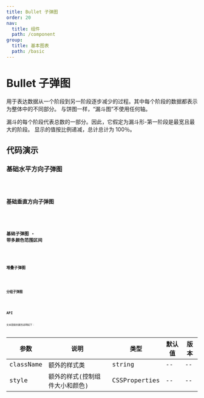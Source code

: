 ```yaml
---
title: Bullet 子弹图
order: 20
nav:
  title: 组件
  path: /component
group:
  title: 基本图表
  path: /basic
---
```


# Bullet 子弹图

用于表达数据从一个阶段到另一阶段逐步减少的过程。其中每个阶段的数据都表示为整体中的不同部分。 与饼图一样，“漏斗图”不使用任何轴。

漏斗的每个阶段代表总数的一部分。因此，它假定为漏斗形-第一阶段是最宽且最大的阶段。 显示的值按比例递减，总计总计为 100％。

## 代码演示

### 基础水平方向子弹图

<code src="./demo/demo-01.tsx" />

### 基础垂直方向子弹图

<code src="./demo/demo-02.tsx" />

### 基础子弹图 - 带多颜色范围区间

<code src="./demo/demo-03.tsx" />

### 堆叠子弹图

<code src="./demo/demo-04.tsx" />

### 分组子弹图

<code src="./demo/demo-05.tsx" />

## API

文本链接的属性说明如下：

| 参数      | 说明                           | 类型          | 默认值 | 版本 |
| --------- | ------------------------------ | ------------- | ------ | ---- |
| className | 额外的样式类                   | string        | --     | --   |
| style     | 额外的样式(控制组件大小和颜色) | CSSProperties | --     | --   |
